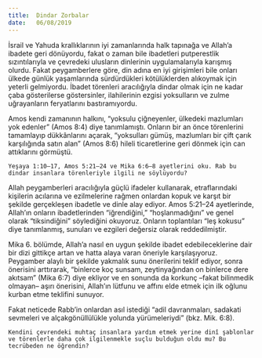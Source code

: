```yaml
---
title:  Dindar Zorbalar
date:   06/08/2019
---
```


İsrail ve Yahuda krallıklarının iyi zamanlarında halk tapınağa ve Allah’a ibadete geri dönüyordu, fakat o zaman bile ibadetleri putperestlik sızıntılarıyla ve çevredeki ulusların dinlerinin uygulamalarıyla karışmış olurdu. Fakat peygamberlere göre, din adına en iyi girişimleri bile onları ülkede günlük yaşamlarında sürdürdükleri kötülüklerden alıkoymak için yeterli gelmiyordu. İbadet törenleri aracılığıyla dindar olmak için ne kadar çaba gösterilerse göstersinler, ilahilerinin ezgisi yoksulların ve zulme uğrayanların feryatlarını bastıramıyordu.

Amos kendi zamanının halkını, “yoksulu çiğneyenler, ülkedeki mazlumları yok edenler” (Amos 8:4) diye tanımlamıştı. Onların bir an önce törenlerini tamamlayıp dükkânlarını açarak, “yoksulları gümüş, mazlumları bir çift çarık karşılığında satın alan” (Amos 8:6) hileli ticaretlerine geri dönmek için can attıklarını görmüştü.

`Yeşaya 1:10–17, Amos 5:21–24 ve Mika 6:6–8 ayetlerini oku. Rab bu dindar insanlara törenleriyle ilgili ne söylüyordu?`

Allah peygamberleri aracılığıyla güçlü ifadeler kullanarak, etraflarındaki kişilerin acılarına ve ezilmelerine rağmen onlardan kopuk ve karşıt bir şekilde gerçekleşen ibadetle ve dinle alay ediyor. Amos 5:21–24 ayetlerinde, Allah’ın onların ibadetlerinden “iğrendiğini,” “hoşlanmadığını” ve genel olarak “tiksindiğini” söylediğini okuyoruz. Onların toplantıları “leş kokusu” diye tanımlanmış, sunuları ve ezgileri değersiz olarak reddedilmiştir.

Mika 6. bölümde, Allah’a nasıl en uygun şekilde ibadet edebileceklerine dair bir dizi gittikçe artan ve hatta alaya varan öneriyle karşılaşıyoruz. Peygamber alaylı bir şekilde yakmalık sunu önerilerini teklif ediyor, sonra önerisini arttırarak, “binlerce koç sunsam, zeytinyağından on binlerce dere akıtsam” (Mika 6:7) diye ekliyor ve en sonunda da korkunç –fakat bilinmedik olmayan– aşırı önerisini, Allah’ın lütfunu ve affını elde etmek için ilk oğlunu kurban etme teklifini sunuyor.

Fakat neticede Rabb’in onlardan asıl istediği “adil davranmaları, sadakati sevmeleri ve alçakgönüllülükle yolunda yürümeleriydi” (bkz. Mik. 6:8).

`Kendini çevrendeki muhtaç insanlara yardım etmek yerine dinî şablonlar ve törenlerle daha çok ilgilenmekle suçlu bulduğun oldu mu? Bu tecrübeden ne öğrendin?`